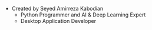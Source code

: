 * Created by Seyed Amirreza Kabodian
  - Python Programmer and AI & Deep Learning Expert
  - Desktop Application Developer

<!---
You can See my profile in Github with this ID: SJavad
Instagram: Kabodiyeyas76
Twitter: Dal_didehban
**Hope ypu enjoy**
--->
